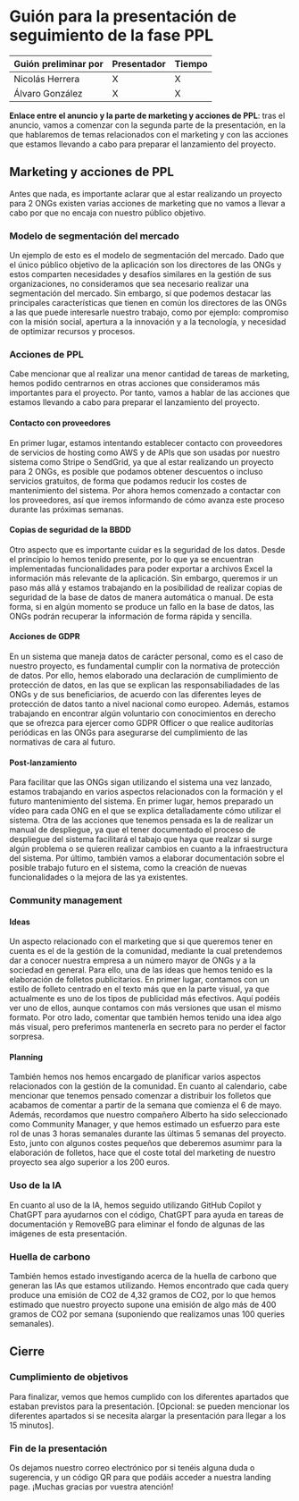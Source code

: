 # Guión para la presentación de seguimiento de la fase PPL

| Guión preliminar por | Presentador       | Tiempo  |
| -------------------- | ----------------- | ------  |
| Nicolás Herrera      | X | X |
| Álvaro González      | X | X |

**Enlace entre el anuncio y la parte de marketing y acciones de PPL**: tras el anuncio, vamos a comenzar con la segunda parte de la presentación, en la que hablaremos de temas relacionados con el marketing y con las acciones que estamos llevando a cabo para preparar el lanzamiento del proyecto.

## Marketing y acciones de PPL
Antes que nada, es importante aclarar que al estar realizando un proyecto para 2 ONGs existen varias acciones de marketing que no vamos a llevar a cabo por que no encaja con nuestro público objetivo. 

### Modelo de segmentación del mercado
Un ejemplo de esto es el modelo de segmentación del mercado. Dado que el único público objetivo de la aplicación son los directores de las ONGs y estos comparten necesidades y desafíos similares en la gestión de sus organizaciones, no consideramos que sea necesario realizar una segmentación del mercado. Sin embargo, sí que podemos destacar las principales características que tienen en común los directores de las ONGs a las que puede interesarle nuestro trabajo, como por ejemplo: compromiso con la misión social, apertura a la innovación y a la tecnología, y necesidad de optimizar recursos y procesos.

### Acciones de PPL
Cabe mencionar que al realizar una menor cantidad de tareas de marketing, hemos podido centrarnos en otras acciones que consideramos más importantes para el proyecto. Por tanto, vamos a hablar de las acciones que estamos llevando a cabo para preparar el lanzamiento del proyecto.

#### Contacto con proveedores
En primer lugar, estamos intentando establecer contacto con proveedores de servicios de hosting como AWS y de APIs que son usadas por nuestro sistema como Stripe o SendGrid, ya que al estar realizando un proyecto para 2 ONGs, es posible que podamos obtener descuentos o incluso servicios gratuitos, de forma que podamos reducir los costes de mantenimiento del sistema. Por ahora hemos comenzado a contactar con los proveedores, así que iremos informando de cómo avanza este proceso durante las próximas semanas.

#### Copias de seguridad de la BBDD
Otro aspecto que es importante cuidar es la seguridad de los datos. Desde el principio lo hemos tenido presente, por lo que ya se encuentran implementadas funcionalidades para poder exportar a archivos Excel la información más relevante de la aplicación. Sin embargo, queremos ir un paso más allá y estamos trabajando en la posibilidad de realizar copias de seguridad de la base de datos de manera automática o manual. De esta forma, si en algún momento se produce un fallo en la base de datos, las ONGs podrán recuperar la información de forma rápida y sencilla.

#### Acciones de GDPR
En un sistema que maneja datos de carácter personal, como es el caso de nuestro proyecto, es fundamental cumplir con la normativa de protección de datos. Por ello, hemos elaborado una declaración de cumplimiento de protección de datos, en las que se explican las responsabiliadades de las ONGs y de sus beneficiarios, de acuerdo con las diferentes leyes de protección de datos tanto a nivel nacional como europeo. Además, estamos trabajando en encontrar algún voluntario con conocimientos en derecho que se ofrezca para ejercer como GDPR Officer o que realice auditorías periódicas en las ONGs para asegurarse del cumplimiento de las normativas de cara al futuro.

#### Post-lanzamiento
Para facilitar que las ONGs sigan utilizando el sistema una vez lanzado, estamos trabajando en varios aspectos relacionados con la formación y el futuro mantenimiento del sistema. En primer lugar, hemos preparado un vídeo para cada ONG en el que se explica detalladamente cómo utilizar el sistema. Otra de las acciones que tenemos pensada es la de realizar un manual de despliegue, ya que el tener documentado el proceso de despliegue del sistema facilitará el tabajo que haya que realzar si surge algún problema o se quieren realizar cambios en cuanto a la infraestructura del sistema. Por último, también vamos a elaborar documentación sobre el posible trabajo futuro en el sistema, como la creación de nuevas funcionalidades o la mejora de las ya existentes.

### Community management

#### Ideas
Un aspecto relacionado con el marketing que si que queremos tener en cuenta es el de la gestión de la comunidad, mediante la cual pretendemos dar a conocer nuestra empresa a un número mayor de ONGs y a la sociedad en general. Para ello, una de las ideas que hemos tenido es la elaboración de folletos publicitarios. En primer lugar, contamos con un estilo de folleto centrado en el texto más que en la parte visual, ya que actualmente es uno de los tipos de publicidad más efectivos. Aquí podéis ver uno de ellos, aunque contamos con más versiones que usan el mismo formato. Por otro lado, comentar que también hemos tenido una idea algo más visual, pero preferimos mantenerla en secreto para no perder el factor sorpresa.

#### Planning
También hemos nos hemos encargado de planificar varios aspectos relacionados con la gestión de la comunidad. En cuanto al calendario, cabe mencionar que tenemos pensado comenzar a distribuir los folletos que acabamos de comentar a partir de la semana que comienza el 6 de mayo. Además, recordamos que nuestro compañero Alberto ha sido seleccionado como Community Manager, y que hemos estimado un esfuerzo para este rol de unas 3 horas semanales durante las últimas 5 semanas del proyecto. Esto, junto con algunos costes pequeños que deberemos asumimr para la elaboración de folletos, hace que el coste total del marketing de nuestro proyecto sea algo superior a los 200 euros.

### Uso de la IA
En cuanto al uso de la IA, hemos seguido utilizando GitHub Copilot y ChatGPT para ayudarnos con el código, ChatGPT para ayuda en tareas de documentación y RemoveBG para eliminar el fondo de algunas de las imágenes de esta presentación.

### Huella de carbono
También hemos estado investigando acerca de la huella de carbono que generan las IAs que estamos utilizando. Hemos encontrado que cada query produce una emisión de CO2 de 4,32 gramos de CO2, por lo que hemos estimado que nuestro proyecto supone una emisión de algo más de 400 gramos de CO2 por semana (suponiendo que realizamos unas 100 queries semanales).

## Cierre

### Cumplimiento de objetivos
Para finalizar, vemos que hemos cumplido con los diferentes apartados que estaban previstos para la presentación. [Opcional: se pueden mencionar los diferentes apartados si se necesita alargar la presentación para llegar a los 15 minutos].

### Fin de la presentación
Os dejamos nuestro correo electrónico por si tenéis alguna duda o sugerencia, y un código QR para que podáis acceder a nuestra landing page. ¡Muchas gracias por vuestra atención!